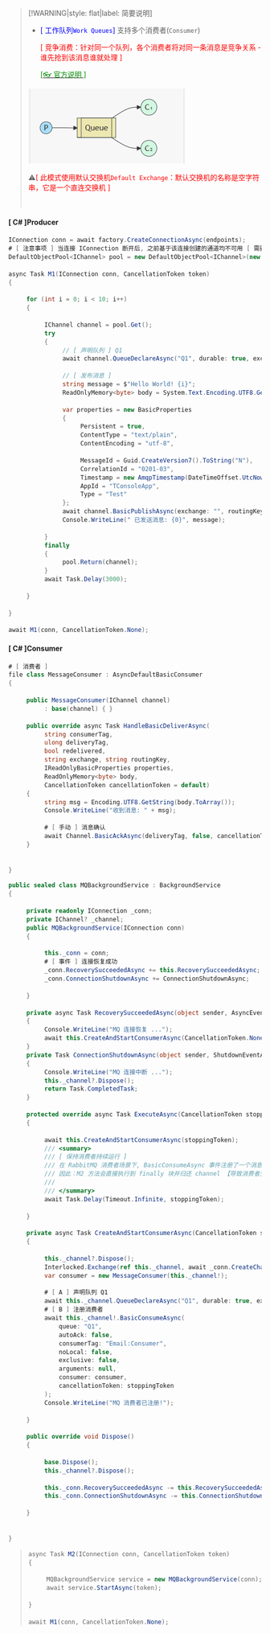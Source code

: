 <br/>

>[!WARNING|style: flat|label: 简要说明]
>
>- <span style='color:Blue'>[ 工作队列`Work Queues`]</span> 支持多个消费者(`Consumer`)
>
>   <span style='color:red'>[ 竞争消费：针对同一个队列，各个消费者将对同一条消息是竞争关系 - 谁先抢到该消息谁就处理 ]</span>
>
>   [<span style='color:#008B00'>[👓 官方说明 ]</span>](https://www.rabbitmq.com/tutorials#2-work-queues ':target=_blank')
>
>
> ![image-20250923211208379](wwwroot\docImages\image-20250923211208379.png)
>
>⚠<span style='color:red'>[ 此模式使用默认交换机`Default Exchange`：默认交换机的名称是空字符串，它是一个直连交换机 ]</span>
>
><br/>

<!-- tabs:start -->

#### **[ C# ]Producer**

```csharp
IConnection conn = await factory.CreateConnectionAsync(endpoints);
# [ 注意事项 ] 当连接 IConnection 断开后, 之前基于该连接创建的通道均不可用 [ 需要重新创建 ]
DefaultObjectPool<IChannel> pool = new DefaultObjectPool<IChannel>(new ChannelPooledObjectPolicy(conn));

async Task M1(IConnection conn, CancellationToken token)
{

     for (int i = 0; i < 10; i++)
     {

          IChannel channel = pool.Get();
          try
          {
               // [ 声明队列 ] Q1
               await channel.QueueDeclareAsync("Q1", durable: true, exclusive: false, autoDelete: false, arguments: null);

               // [ 发布消息 ]
               string message = $"Hello World! {i}";
               ReadOnlyMemory<byte> body = System.Text.Encoding.UTF8.GetBytes(message);

               var properties = new BasicProperties
               {
                    Persistent = true,
                    ContentType = "text/plain",
                    ContentEncoding = "utf-8",

                    MessageId = Guid.CreateVersion7().ToString("N"),
                    CorrelationId = "0201-03",
                    Timestamp = new AmqpTimestamp(DateTimeOffset.UtcNow.ToUnixTimeSeconds()),
                    AppId = "TConsoleApp",
                    Type = "Test"
               };
               await channel.BasicPublishAsync(exchange: "", routingKey: "Q1", false, basicProperties: properties, body: body);
               Console.WriteLine(" 已发送消息: {0}", message);

          }
          finally
          {
               pool.Return(channel);
          }
          await Task.Delay(3000);

     }

}

await M1(conn, CancellationToken.None);


```





#### **[ C# ]Consumer**

```csharp
# [ 消费者 ]
file class MessageConsumer : AsyncDefaultBasicConsumer
{
     
     public MessageConsumer(IChannel channel)
          : base(channel) { }
     
     public override async Task HandleBasicDeliverAsync(
          string consumerTag,
          ulong deliveryTag,
          bool redelivered,
          string exchange, string routingKey,
          IReadOnlyBasicProperties properties,
          ReadOnlyMemory<byte> body,
          CancellationToken cancellationToken = default)
     {
          string msg = Encoding.UTF8.GetString(body.ToArray());
          Console.WriteLine("收到消息: " + msg);

          # [ 手动 ] 消息确认
          await Channel.BasicAckAsync(deliveryTag, false, cancellationToken);
     }


}


```



```csharp
public sealed class MQBackgroundService : BackgroundService
{

     private readonly IConnection _conn;
     private IChannel? _channel;
     public MQBackgroundService(IConnection conn)
     {

          this._conn = conn;
          # [ 事件 ] 连接恢复成功
          _conn.RecoverySucceededAsync += this.RecoverySucceededAsync;
          _conn.ConnectionShutdownAsync += ConnectionShutdownAsync;

     }

     private async Task RecoverySucceededAsync(object sender, AsyncEventArgs @event)
     {
          Console.WriteLine("MQ 连接恢复 ...");
          await this.CreateAndStartConsumerAsync(CancellationToken.None);
     }
     private Task ConnectionShutdownAsync(object sender, ShutdownEventArgs @event)
     {
          Console.WriteLine("MQ 连接中断 ...");
          this._channel?.Dispose();
          return Task.CompletedTask;
     }

     protected override async Task ExecuteAsync(CancellationToken stoppingToken)
     {

          await this.CreateAndStartConsumerAsync(stoppingToken);
          /// <summary>
          /// [ 保持消费者持续运行 ]
          /// 在 RabbitMQ 消费者场景下, BasicConsumeAsync 事件注册了一个消息消费者后 [ 方法本身并不会阻塞或持续运行 ] 
          /// 因此：M2 方法会直接执行到 finally 块并归还 channel 【导致消费者生命周期过短, 无法持续消费消息】
          ///   
          /// </summary>
          await Task.Delay(Timeout.Infinite, stoppingToken);

     }

     private async Task CreateAndStartConsumerAsync(CancellationToken stoppingToken)
     {

          this._channel?.Dispose();
          Interlocked.Exchange(ref this._channel, await _conn.CreateChannelAsync());
          var consumer = new MessageConsumer(this._channel!);

          # [ A ] 声明队列 Q1
          await this._channel.QueueDeclareAsync("Q1", durable: true, exclusive: false, autoDelete: false, arguments: null);
          # [ B ] 注册消费者
          await this._channel!.BasicConsumeAsync(
              queue: "Q1",
              autoAck: false,
              consumerTag: "Email:Consumer",
              noLocal: false,
              exclusive: false,
              arguments: null,
              consumer: consumer,
              cancellationToken: stoppingToken
          );
          Console.WriteLine("MQ 消费者已注册!");

     }

     public override void Dispose()
     {
         
          base.Dispose();
          this._channel?.Dispose();
          
          this._conn.RecoverySucceededAsync -= this.RecoverySucceededAsync;
          this._conn.ConnectionShutdownAsync -= this.ConnectionShutdownAsync;
          
     }


}


```

>```csharp
>async Task M2(IConnection conn, CancellationToken token)
>{
>
>      MQBackgroundService service = new MQBackgroundService(conn);
>      await service.StartAsync(token);
>     
>}
>
>await M1(conn, CancellationToken.None);
>
>```
>
>
>
>



<!-- tabs:end -->
